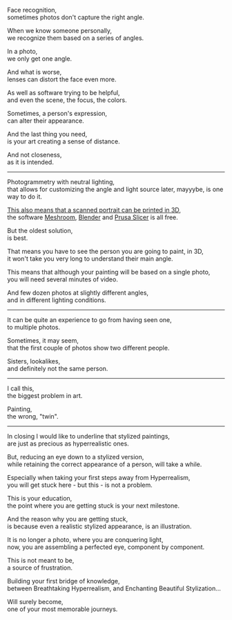 Face recognition,\
sometimes photos don't capture the right angle.

When we know someone personally,\
we recognize them based on a series of angles.

In a photo,\
we only get one angle.

And what is worse,\
lenses can distort the face even more.

As well as software trying to be helpful,\
and even the scene, the focus, the colors.

Sometimes, a person's expression,\
can alter their appearance.

And the last thing you need,\
is your art creating a sense of distance.

And not closeness,\
as it is intended.

---

Photogrammetry with neutral lighting,\
that allows for customizing the angle and light source later, mayyybe, is one way to do it.

[This also means that a scanned portrait can be printed in 3D](https://www.youtube.com/watch?v=4GiLAOtjHNo),\
the software [Meshroom](https://www.youtube.com/results?search_query=meshroom+tutorial), [Blender](https://www.youtube.com/results?search_query=blender+tutorial+for+beginners) and [Prusa Slicer](https://www.youtube.com/results?search_query=prusaslicer+for+ender+3+v2+) is all free.

But the oldest solution,\
is best.

That means you have to see the person you are going to paint, in 3D,\
it won't take you very long to understand their main angle.

This means that although your painting will be based on a single photo,\
you will need several minutes of video.

And few dozen photos at slightly different angles,\
and in different lighting conditions.

---

It can be quite an experience to go from having seen one,\
to multiple photos.

Sometimes, it may seem,\
that the first couple of photos show two different people.

Sisters, lookalikes,\
and definitely not the same person.

---

I call this,\
the biggest problem in art.

Painting,\
the wrong, "twin".

---

In closing I would like to underline that stylized paintings,\
are just as precious as hyperrealistic ones.

But, reducing an eye down to a stylized version,\
while retaining the correct appearance of a person, will take a while.

Especially when taking your first steps away from Hyperrealism,\
you will get stuck here - but this - is not a problem.

This is your education,\
the point where you are getting stuck is your next milestone.

And the reason why you are getting stuck,\
is because even a realistic stylized appearance, is an illustration.

It is no longer a photo, where you are conquering light,\
now, you are assembling a perfected eye, component by component.

This is not meant to be,\
a source of frustration.

Building your first bridge of knowledge,\
between Breathtaking Hyperrealism, and Enchanting Beautiful Stylization...

Will surely become,\
one of your most memorable journeys.
